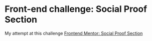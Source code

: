 # Front-end challenge: Social Proof Section
My attempt at this challenge [Frontend Mentor: Social Proof Section][fementor]



[fementor]: https://www.frontendmentor.io/challenges/social-proof-section-6e0qTv_bA